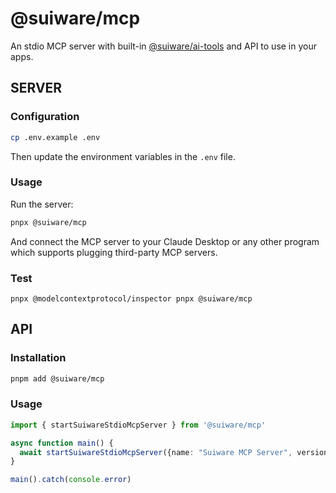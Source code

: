 # @suiware/mcp

An stdio MCP server with built-in [@suiware/ai-tools](https://www.npmjs.com/package/@suiware/ai-tools) and API to use in your apps.

## SERVER

### Configuration

```bash
cp .env.example .env
```

Then update the environment variables in the `.env` file.

### Usage

Run the server:

```bash
pnpx @suiware/mcp
```

And connect the MCP server to your Claude Desktop or any other program which supports plugging third-party MCP servers. 

### Test

```
pnpx @modelcontextprotocol/inspector pnpx @suiware/mcp
```

## API

### Installation

```bash
pnpm add @suiware/mcp
```

### Usage

```ts
import { startSuiwareStdioMcpServer } from '@suiware/mcp'

async function main() {
  await startSuiwareStdioMcpServer({name: "Suiware MCP Server", version: "0.1.0"})
}

main().catch(console.error)
```
